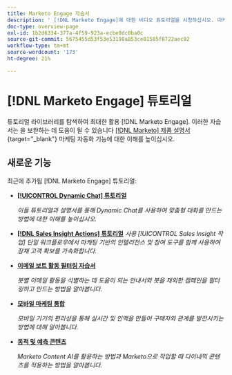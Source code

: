 ```yaml
---
title: Marketo Engage 자습서
description: ' [!DNL Marketo Engage]에 대한 비디오 튜토리얼을 시청하십시오. 마케팅 자동화 기능 등을 사용하는 방법에 대한 이해도를 높이십시오.'
doc-type: overview-page
exl-id: 1b2d6334-377a-4f59-923a-ecbe0dc0ba0c
source-git-commit: 5675455d53f53e53198a853ce01585f8722aec92
workflow-type: tm+mt
source-wordcount: '173'
ht-degree: 21%

---
```


# [!DNL Marketo Engage] 튜토리얼

튜토리얼 라이브러리를 탐색하여 최대한 활용 [!DNL Marketo Engage]. 이러한 자습서는 을 보완하는 데 도움이 될 수 있습니다 [[!DNL Marketo] 제품 설명서](https://experienceleague.adobe.com/docs/marketo/using/home.html){target="_blank"} 마케팅 자동화 기능에 대한 이해를 높이십시오.

<div id="whats-new-section">

## 새로운 기능

최근에 추가됨 [!DNL Marketo Engage] 튜토리얼:

* **[[!UICONTROL Dynamic Chat]  튜토리얼](/help/dynamic-chat/dynamic-chat-overview.md)**

   _이들 튜토리얼과 설명서를 통해 Dynamic Chat를 사용하여 맞춤형 대화를 만드는 방법에 대한 이해를 높이십시오._

* **[[!DNL Sales Insight Actions] 튜토리얼](/help/sales-insight-actions/overview.md)**
   _사용 [!UICONTROL Sales Insight 작업] 단일 워크플로우에서 마케팅 기반의 인텔리전스 및 참여 도구를 함께 사용하여 잠재 고객 확보를 가속화합니다._

* **[이메일 보트 활동 필터링 자습서](/help/filtering-email-bot-activities/setup.md)**

   _봇별 이메일 활동을 식별하는 데 도움이 되는 안내서와 봇을 제외한 캠페인을 필터링하고 만드는 방법을 알아봅니다._

* **[모바일 마케팅 통합](/help/cross-channel-marketing/mobile-marketing-learn.md)**

   _모바일 기기의 편리성을 통해 실시간 및 인맥을 만들어 구매자와 관계를 발전시키는 방법에 대해 알아봅니다._

* **[동적 및 예측 콘텐츠](/help/email-marketing/dynamic-and-predictive-content-learn.md)**

   _Marketo Content AI를 활용하는 방법과 Marketo으로 작업할 때 다이내믹 콘텐츠를 적용하는 방법을 알아봅니다._

</div>
<div id="recs-overview-body-1"></div>
<div id="recs-overview-body-2"></div>
<div id="recs-overview-body-3"></div>
<div id="recs-overview-body-4"></div>
<div id="recs-overview-body-5"></div>
<div id="recs-overview-body-6"></div>
